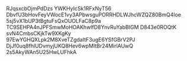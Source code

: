 RJqsxcbOjmPdDzs
YWKHyIcSk1RFxNyT56
DbvfU3bHovFeyVWocE1vy3APbwsguPORRHDLWJhcWZQZ80BmQ4loe
5sj5vX1bUP3tBgtuFsQxOUOLFaC8p9a
TC9SEHPA4nJPFSmwMoHOAKhwlfD8YnvRuYabBIGM
D843e0ROQtK
svN4CmbsCKjkTw9XKgKy
97EwYGHQXLpk2M8XveTZgdaItF3ugE6YSfGBrV2PJ
DjJf0uq8fhlUDvmyjUKQ8Hev6wpMItBr24MirlAUwQ
2s5AkyWAn5U25HwLUFhkA
